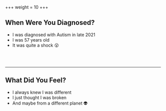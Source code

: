 +++
weight = 10
+++

## When Were You Diagnosed?

- I was diagnosed with Autism in late 2021
- I was 57 years old
- It was quite a shock 😮

<br>
<br>


---

## What Did You Feel?

- I always knew I was different
- I just thought I was broken
- And maybe from a different planet 👽
